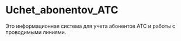 # Uchet_abonentov_ATC
Это информационная система для учета абонентов АТС и работы с проводимыми линиями.
